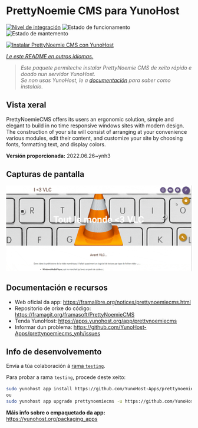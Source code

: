 <!--
NOTA: Este README foi creado automáticamente por <https://github.com/YunoHost/apps/tree/master/tools/readme_generator>
NON debe editarse manualmente.
-->

# PrettyNoemie CMS para YunoHost

[![Nivel de integración](https://dash.yunohost.org/integration/prettynoemiecms.svg)](https://dash.yunohost.org/appci/app/prettynoemiecms) ![Estado de funcionamento](https://ci-apps.yunohost.org/ci/badges/prettynoemiecms.status.svg) ![Estado de mantemento](https://ci-apps.yunohost.org/ci/badges/prettynoemiecms.maintain.svg)

[![Instalar PrettyNoemie CMS con YunoHost](https://install-app.yunohost.org/install-with-yunohost.svg)](https://install-app.yunohost.org/?app=prettynoemiecms)

*[Le este README en outros idiomas.](./ALL_README.md)*

> *Este paquete permíteche instalar PrettyNoemie CMS de xeito rápido e doado nun servidor YunoHost.*  
> *Se non usas YunoHost, le a [documentación](https://yunohost.org/install) para saber como instalalo.*

## Vista xeral

PrettyNoemieCMS offers its users an ergonomic solution, simple and elegant to build in no time responsive windows sites with modern design.
The construction of your site will consist of arranging at your convenience various modules, edit their content, and customize your site by choosing fonts, formatting text, and display colors.


**Versión proporcionada:** 2022.06.26~ynh3

## Capturas de pantalla

![Captura de pantalla de PrettyNoemie CMS](./doc/screenshots/pages-framasite-theme-light.gif)

## Documentación e recursos

- Web oficial da app: <https://framalibre.org/notices/prettynoemiecms.html>
- Repositorio de orixe do código: <https://framagit.org/framasoft/PrettyNoemieCMS>
- Tenda YunoHost: <https://apps.yunohost.org/app/prettynoemiecms>
- Informar dun problema: <https://github.com/YunoHost-Apps/prettynoemiecms_ynh/issues>

## Info de desenvolvemento

Envía a túa colaboración á [rama `testing`](https://github.com/YunoHost-Apps/prettynoemiecms_ynh/tree/testing).

Para probar a rama `testing`, procede deste xeito:

```bash
sudo yunohost app install https://github.com/YunoHost-Apps/prettynoemiecms_ynh/tree/testing --debug
ou
sudo yunohost app upgrade prettynoemiecms -u https://github.com/YunoHost-Apps/prettynoemiecms_ynh/tree/testing --debug
```

**Máis info sobre o empaquetado da app:** <https://yunohost.org/packaging_apps>
